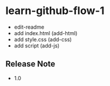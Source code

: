 # learn-github-flow-1

- edit-readme
- add index.html (add-html)
- add style.css (add-css)
- add script (add-js)

## Release Note
- 1.0